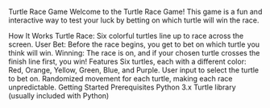 Turtle Race Game
Welcome to the Turtle Race Game! This game is a fun and interactive way to test your luck by betting on which turtle will win the race.

How It Works
Turtle Race: Six colorful turtles line up to race across the screen.
User Bet: Before the race begins, you get to bet on which turtle you think will win.
Winning: The race is on, and if your chosen turtle crosses the finish line first, you win!
Features
Six turtles, each with a different color: Red, Orange, Yellow, Green, Blue, and Purple.
User input to select the turtle to bet on.
Randomized movement for each turtle, making each race unpredictable.
Getting Started
Prerequisites
Python 3.x
Turtle library (usually included with Python)

